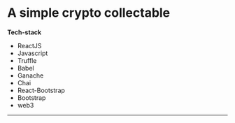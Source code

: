 # A simple crypto collectable

**Tech-stack**

- ReactJS
- Javascript
- Truffle
- Babel
- Ganache
- Chai
- React-Bootstrap
- Bootstrap
- web3

---
